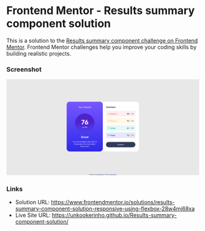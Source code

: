 # Frontend Mentor - Results summary component solution

This is a solution to the [Results summary component challenge on Frontend Mentor](https://www.frontendmentor.io/challenges/results-summary-component-CE_K6s0maV). Frontend Mentor challenges help you improve your coding skills by building realistic projects.

### Screenshot

<img src="images\screenshot.png">

### Links

- Solution URL: https://www.frontendmentor.io/solutions/results-summary-component-solution-responsive-using-flexbox-28w4mj68xa
- Live Site URL: https://unkookerinho.github.io/Results-summary-component-solution/
